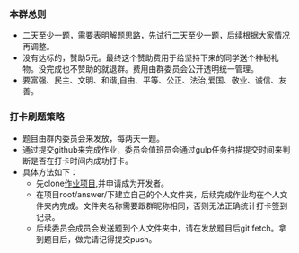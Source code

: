 ### 本群总则  
* 二天至少一题，需要表明解题思路，先试行二天至少一题，后续根据大家情况再调整。  
* 没有达标的，赞助5元。最终这个赞助费用于给坚持下来的同学送个神秘礼物。没完成也不赞助的就退群。费用由群委员会公开透明统一管理。
* 要富强、民主、文明、和谐,自由、平等、公正、法治,爱国、敬业、诚信、友善。
### 打卡刷题策略
* 题目由群内委员会来发放，每两天一题。
* 通过提交github来完成作业，委员会值班员会通过gulp任务扫描提交时间来判断是否在打卡时间内成功打卡。  
* 具体方法如下： 
    * 先clone[作业项目](git@github.com:kaeryehaowan/code-war.git),并申请成为开发者。
    * 在项目root/answer/下建立自己的个人文件夹，后续完成作业均在个人文件夹内完成。文件夹名称需要跟群昵称相同，否则无法正确统计打卡签到记录。
    * 后续委员会成员会发送题到个人文件夹中，请在发放题目后git fetch。拿到题目后，做完请记得提交push。

